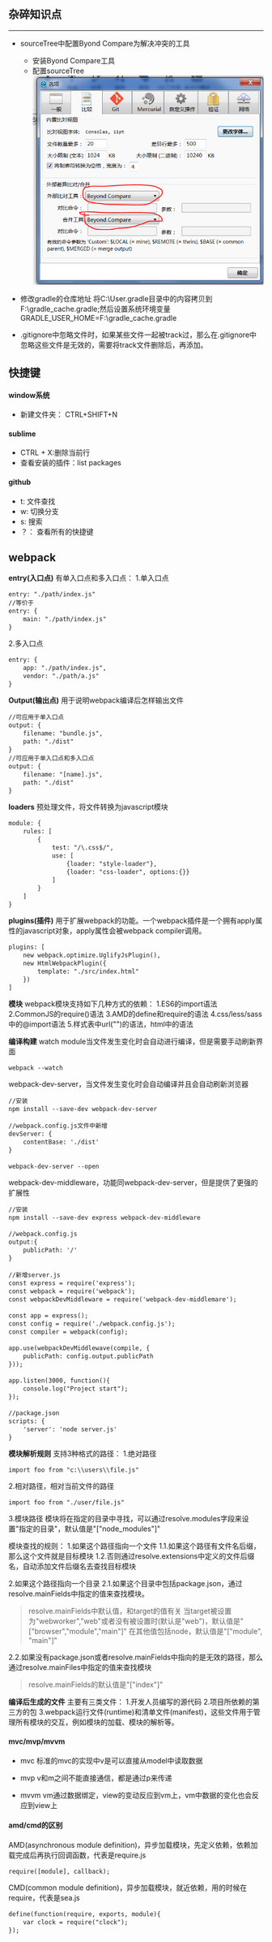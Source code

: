 ## 杂碎知识点
___
* sourceTree中配置Byond Compare为解决冲突的工具
	* 安装Byond Compare工具
	* 配置sourceTree
	![如图所示](./image/sourceTree1.png)
* 修改gradle的仓库地址
将C:\User\.gradle目录中的内容拷贝到F:\gradle_cache\.gradle;然后设置系统环境变量GRADLE_USER_HOME=F:\gradle_cache\.gradle

* .gitignore中忽略文件时，如果某些文件一起被track过，那么在.gitignore中忽略这些文件是无效的，需要将track文件删除后，再添加。

## 快捷键
#### window系统
* 新建文件夹： CTRL+SHIFT+N

#### sublime
* CTRL + X:删除当前行
* 查看安装的插件：list packages 

#### github
* t: 文件查找
* w: 切换分支
* s: 搜索
* ？： 查看所有的快捷键

## webpack
**entry(入口点)**
有单入口点和多入口点：
1.单入口点

```
entry: "./path/index.js"
//等价于
entry: {
	main: "./path/index.js"
}
```

2.多入口点

```
entry: {
	app: "./path/index.js",
    vendor: "./path/a.js"
}
```

**Output(输出点)**
用于说明webpack编译后怎样输出文件

```
//可应用于单入口点
output: {
	filename: "bundle.js",
    path: "./dist"
}
//可应用于单入口点和多入口点
output: {
	filename: "[name].js",
    path: "./dist"
}
```

**loaders**
预处理文件，将文件转换为javascript模块

```
module: {
	rules: [
		{
			test: "/\.css$/",
			use: [
				{loader: "style-loader"},
				{loader: "css-loader", options:{}}
			]
		}
	]
}
```

**plugins(插件)**
用于扩展webpack的功能。一个webpack插件是一个拥有apply属性的javascript对象，apply属性会被webpack compiler调用。

```
plugins: [
	new webpack.optimize.UglifyJsPlugin(),
	new HtmlWebpackPlugin({
		template: "./src/index.html"
	})
]
```

**模块**
webpack模块支持如下几种方式的依赖：
1.ES6的import语法
2.CommonJS的require()语法
3.AMD的define和require的语法
4.css/less/sass中的@import语法
5.样式表中url("")的语法，html中<img src="">的语法


**编译构建**
watch module当文件发生变化时会自动进行编译，但是需要手动刷新界面
```
webpack --watch
```

webpack-dev-server，当文件发生变化时会自动编译并且会自动刷新浏览器
```
//安装
npm install --save-dev webpack-dev-server

//webpack.config.js文件中新增
devServer: {
	contentBase: './dist'
}

webpack-dev-server --open

```

webpack-dev-middleware，功能同webpack-dev-server，但是提供了更强的扩展性
```
//安装
npm install --save-dev express webpack-dev-middleware

//webpack.config.js
output:{
	publicPath: '/'
}

//新增server.js
const express = require('express');
const webpack = require('webpack');
const webpackDevMiddleware = require('webpack-dev-middlemare');

const app = express();
const config = require('./webpack.config.js');
const compiler = webpack(config);

app.use(webpackDevMiddlewave(compile, {
	publicPath: config.output.publicPath
}));

app.listen(3000, function(){
	console.log("Project start");
});

//package.json
scripts: {
	'server': 'node server.js'
}
```

**模块解析规则**
支持3种格式的路径：
1.绝对路径

```
import foo from "c:\\users\\file.js"
```

2.相对路径，相对当前文件的路径

```
import foo from "./user/file.js"
```

3.模块路径
模块将在指定的目录中寻找，可以通过resolve.modules字段来设置"指定的目录"，默认值是"["node_modules"]"

模块查找的规则：
1.如果这个路径指向一个文件
1.1.如果这个路径有文件名后缀，那么这个文件就是目标模块
1.2.否则通过resolve.extensions中定义的文件后缀名，自动添加文件后缀名去查找目标模块

2.如果这个路径指向一个目录
2.1.如果这个目录中包括package.json，通过resolve.mainFields中指定的值来查找模块。
> resolve.mainFields中默认值，和target的值有关
> 当target被设置为"webworker","web"或者没有被设置时(默认是"web")，默认值是"["browser","module","main"]"
> 在其他值包括node，默认值是"["module", "main"]"

2.2.如果没有package.json或者resolve.mainFields中指向的是无效的路径，那么通过resolve.mainFiles中指定的值来查找模块
> resolve.mainFields的默认值是"["index"]"

**编译后生成的文件**
主要有三类文件：
1.开发人员编写的源代码
2.项目所依赖的第三方的包
3.webpack运行文件(runtime)和清单文件(manifest)，这些文件用于管理所有模块的交互，例如模块的加载、模块的解析等。


#### mvc/mvp/mvvm
* mvc 
标准的mvc的实现中v是可以直接从model中读取数据

* mvp
v和m之间不能直接通信，都是通过p来传递

* mvvm
vm通过数据绑定，view的变动反应到vm上，vm中数据的变化也会反应到view上

#### amd/cmd的区别
AMD(asynchronous module definition)，异步加载模块，先定义依赖，依赖加载完成后再执行回调函数，代表是require.js
```
require([module], callback);
```

CMD(common module definition)，异步加载模块，就近依赖，用的时候在require，代表是sea.js
```
define(function(require, exports, module){
	var clock = require("clock");
});
```


